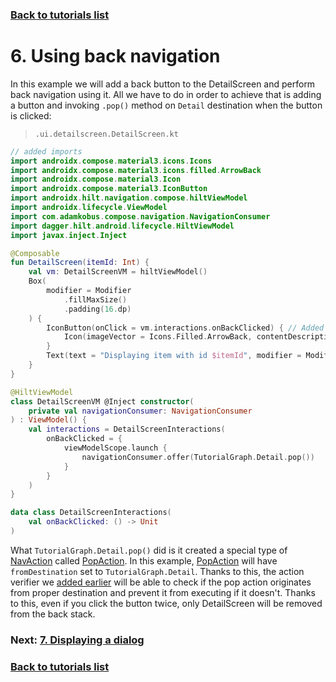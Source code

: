 ### [Back to tutorials list](README.md)

# 6. Using back navigation

In this example we will add a back button to the DetailScreen and perform back navigation using it. 
All we have to do in order to achieve that is adding a button and invoking `.pop()` method 
on `Detail` destination when the button is clicked:

> `.ui.detailscreen.DetailScreen.kt`
```kotlin
// added imports
import androidx.compose.material3.icons.Icons
import androidx.compose.material3.icons.filled.ArrowBack
import androidx.compose.material3.Icon
import androidx.compose.material3.IconButton
import androidx.hilt.navigation.compose.hiltViewModel
import androidx.lifecycle.ViewModel
import com.adamkobus.compose.navigation.NavigationConsumer
import dagger.hilt.android.lifecycle.HiltViewModel
import javax.inject.Inject

@Composable
fun DetailScreen(itemId: Int) {
    val vm: DetailScreenVM = hiltViewModel()
    Box(
        modifier = Modifier
            .fillMaxSize()
            .padding(16.dp)
    ) {
        IconButton(onClick = vm.interactions.onBackClicked) { // Added
            Icon(imageVector = Icons.Filled.ArrowBack, contentDescription = null)
        }
        Text(text = "Displaying item with id $itemId", modifier = Modifier.align(Alignment.Center))
    }
}

@HiltViewModel
class DetailScreenVM @Inject constructor(
    private val navigationConsumer: NavigationConsumer
) : ViewModel() {
    val interactions = DetailScreenInteractions(
        onBackClicked = {
            viewModelScope.launch {
                navigationConsumer.offer(TutorialGraph.Detail.pop())
            }
        }
    )
}

data class DetailScreenInteractions(
    val onBackClicked: () -> Unit
)
```

What `TutorialGraph.Detail.pop()` did is it created a special type of [NavAction] called [PopAction]. 
In this example, [PopAction] will have `fromDestination` set to `TutorialGraph.Detail`. 
Thanks to this, the action verifier we [added earlier](04_nav_verifier.md) will be able to check if the pop action 
originates from proper destination and prevent it from executing if it doesn't. 
Thanks to this, even if you click the button twice, only DetailScreen will be removed from the back stack.

### Next: [7. Displaying a dialog](07_displaying_dialog.md)

### [Back to tutorials list](README.md)

<!-- GENERATED SECTION - DON'T ADD ANY TEXT BELOW THIS TAG -->

[NavAction]: ../../docs/components/composenav/composenav/com.adamkobus.compose.navigation.action/-nav-action/index.md
[PopAction]: ../../docs/components/composenav/composenav/com.adamkobus.compose.navigation.action/-pop-action/index.md
